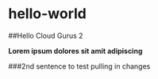 # hello-world
##Hello Cloud Gurus 2

**Lorem ipsum dolores sit amit adipiscing**

###2nd sentence to test pulling in changes
